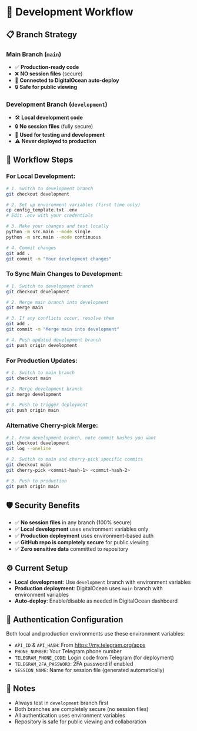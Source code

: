 # 🔄 Development Workflow

## 📋 Branch Strategy

### **Main Branch (`main`)**

- ✅ **Production-ready code**
- ❌ **NO session files** (secure)
- 🚀 **Connected to DigitalOcean auto-deploy**
- 🔒 **Safe for public viewing**

### **Development Branch (`development`)**

- 🛠️ **Local development code**
- 🔒 **No session files** (fully secure)
- 🧪 **Used for testing and development**
- ⚠️ **Never deployed to production**

## 🔄 Workflow Steps

### **For Local Development:**

```bash
# 1. Switch to development branch
git checkout development

# 2. Set up environment variables (first time only)
cp config_template.txt .env
# Edit .env with your credentials

# 3. Make your changes and test locally
python -m src.main --mode single
python -m src.main --mode continuous

# 4. Commit changes
git add .
git commit -m "Your development changes"
```

### **To Sync Main Changes to Development:**

```bash
# 1. Switch to development branch
git checkout development

# 2. Merge main branch into development
git merge main

# 3. If any conflicts occur, resolve them
git add .
git commit -m "Merge main into development"

# 4. Push updated development branch
git push origin development
```

### **For Production Updates:**

```bash
# 1. Switch to main branch
git checkout main

# 2. Merge development branch
git merge development

# 3. Push to trigger deployment
git push origin main
```

### **Alternative Cherry-pick Merge:**

```bash
# 1. From development branch, note commit hashes you want
git checkout development
git log --oneline

# 2. Switch to main and cherry-pick specific commits
git checkout main
git cherry-pick <commit-hash-1> <commit-hash-2>

# 3. Push to production
git push origin main
```

## 🛡️ Security Benefits

- ✅ **No session files** in any branch (100% secure)
- ✅ **Local development** uses environment variables only
- ✅ **Production deployment** uses environment-based auth
- ✅ **GitHub repo is completely secure** for public viewing
- ✅ **Zero sensitive data** committed to repository

## ⚙️ Current Setup

- **Local development**: Use `development` branch with environment variables
- **Production deployment**: DigitalOcean uses `main` branch with environment variables
- **Auto-deploy**: Enable/disable as needed in DigitalOcean dashboard

## 🔧 Authentication Configuration

Both local and production environments use these environment variables:

- `API_ID` & `API_HASH`: From https://my.telegram.org/apps
- `PHONE_NUMBER`: Your Telegram phone number
- `TELEGRAM_PHONE_CODE`: Login code from Telegram (for deployment)
- `TELEGRAM_2FA_PASSWORD`: 2FA password if enabled
- `SESSION_NAME`: Name for session file (generated automatically)

## 📝 Notes

- Always test in `development` branch first
- Both branches are completely secure (no session files)
- All authentication uses environment variables
- Repository is safe for public viewing and collaboration
